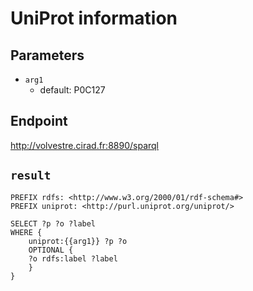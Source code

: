 # UniProt information

## Parameters
* `arg1`
  * default: P0C127

## Endpoint
http://volvestre.cirad.fr:8890/sparql

## `result`

```sparql
PREFIX rdfs: <http://www.w3.org/2000/01/rdf-schema#>
PREFIX uniprot: <http://purl.uniprot.org/uniprot/>

SELECT ?p ?o ?label
WHERE {
    uniprot:{{arg1}} ?p ?o
    OPTIONAL {
	?o rdfs:label ?label
    }
}


```
